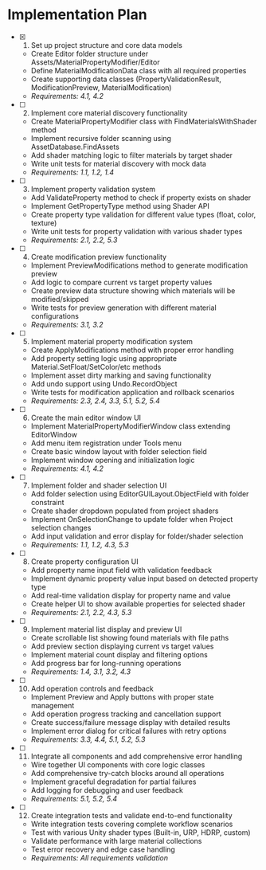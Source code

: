 # Implementation Plan

- [x] 1. Set up project structure and core data models





  - Create Editor folder structure under Assets/MaterialPropertyModifier/Editor
  - Define MaterialModificationData class with all required properties
  - Create supporting data classes (PropertyValidationResult, ModificationPreview, MaterialModification)
  - _Requirements: 4.1, 4.2_

- [ ] 2. Implement core material discovery functionality
  - Create MaterialPropertyModifier class with FindMaterialsWithShader method
  - Implement recursive folder scanning using AssetDatabase.FindAssets
  - Add shader matching logic to filter materials by target shader
  - Write unit tests for material discovery with mock data
  - _Requirements: 1.1, 1.2, 1.4_

- [ ] 3. Implement property validation system
  - Add ValidateProperty method to check if property exists on shader
  - Implement GetPropertyType method using Shader API
  - Create property type validation for different value types (float, color, texture)
  - Write unit tests for property validation with various shader types
  - _Requirements: 2.1, 2.2, 5.3_

- [ ] 4. Create modification preview functionality
  - Implement PreviewModifications method to generate modification preview
  - Add logic to compare current vs target property values
  - Create preview data structure showing which materials will be modified/skipped
  - Write tests for preview generation with different material configurations
  - _Requirements: 3.1, 3.2_

- [ ] 5. Implement material property modification system
  - Create ApplyModifications method with proper error handling
  - Add property setting logic using appropriate Material.SetFloat/SetColor/etc methods
  - Implement asset dirty marking and saving functionality
  - Add undo support using Undo.RecordObject
  - Write tests for modification application and rollback scenarios
  - _Requirements: 2.3, 2.4, 3.3, 5.1, 5.2, 5.4_

- [ ] 6. Create the main editor window UI
  - Implement MaterialPropertyModifierWindow class extending EditorWindow
  - Add menu item registration under Tools menu
  - Create basic window layout with folder selection field
  - Implement window opening and initialization logic
  - _Requirements: 4.1, 4.2_

- [ ] 7. Implement folder and shader selection UI
  - Add folder selection using EditorGUILayout.ObjectField with folder constraint
  - Create shader dropdown populated from project shaders
  - Implement OnSelectionChange to update folder when Project selection changes
  - Add input validation and error display for folder/shader selection
  - _Requirements: 1.1, 1.2, 4.3, 5.3_

- [ ] 8. Create property configuration UI
  - Add property name input field with validation feedback
  - Implement dynamic property value input based on detected property type
  - Add real-time validation display for property name and value
  - Create helper UI to show available properties for selected shader
  - _Requirements: 2.1, 2.2, 4.3, 5.3_

- [ ] 9. Implement material list display and preview UI
  - Create scrollable list showing found materials with file paths
  - Add preview section displaying current vs target values
  - Implement material count display and filtering options
  - Add progress bar for long-running operations
  - _Requirements: 1.4, 3.1, 3.2, 4.3_

- [ ] 10. Add operation controls and feedback
  - Implement Preview and Apply buttons with proper state management
  - Add operation progress tracking and cancellation support
  - Create success/failure message display with detailed results
  - Implement error dialog for critical failures with retry options
  - _Requirements: 3.3, 4.4, 5.1, 5.2, 5.3_

- [ ] 11. Integrate all components and add comprehensive error handling
  - Wire together UI components with core logic classes
  - Add comprehensive try-catch blocks around all operations
  - Implement graceful degradation for partial failures
  - Add logging for debugging and user feedback
  - _Requirements: 5.1, 5.2, 5.4_

- [ ] 12. Create integration tests and validate end-to-end functionality
  - Write integration tests covering complete workflow scenarios
  - Test with various Unity shader types (Built-in, URP, HDRP, custom)
  - Validate performance with large material collections
  - Test error recovery and edge case handling
  - _Requirements: All requirements validation_